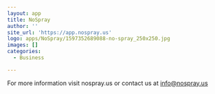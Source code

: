 ```yaml
---
layout: app
title: NoSpray
author: ''
site_url: 'https://app.nospray.us'
logo: apps/NoSpray/1597352689088-no-spray_250x250.jpg
images: []
categories:
  - Business

---
```

For more information visit nospray.us or contact us at info@nospray.us 
